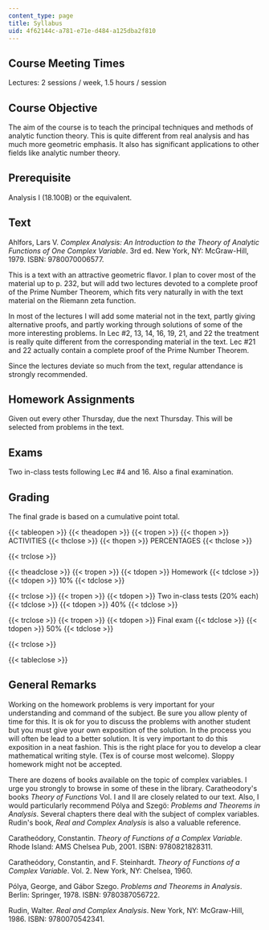 ```yaml
---
content_type: page
title: Syllabus
uid: 4f62144c-a781-e71e-d484-a125dba2f810
---
```


Course Meeting Times
--------------------

Lectures: 2 sessions / week, 1.5 hours / session

Course Objective
----------------

The aim of the course is to teach the principal techniques and methods of analytic function theory. This is quite different from real analysis and has much more geometric emphasis. It also has significant applications to other fields like analytic number theory.

Prerequisite
------------

Analysis I (18.100B) or the equivalent.

Text
----

Ahlfors, Lars V. _Complex Analysis: An Introduction to the Theory of Analytic Functions of One Complex Variable_. 3rd ed. New York, NY: McGraw-Hill, 1979. ISBN: 9780070006577.

This is a text with an attractive geometric flavor. I plan to cover most of the material up to p. 232, but will add two lectures devoted to a complete proof of the Prime Number Theorem, which fits very naturally in with the text material on the Riemann zeta function.

In most of the lectures I will add some material not in the text, partly giving alternative proofs, and partly working through solutions of some of the more interesting problems. In Lec #2, 13, 14, 16, 19, 21, and 22 the treatment is really quite different from the corresponding material in the text. Lec #21 and 22 actually contain a complete proof of the Prime Number Theorem.

Since the lectures deviate so much from the text, regular attendance is strongly recommended.

Homework Assignments
--------------------

Given out every other Thursday, due the next Thursday. This will be selected from problems in the text.

Exams
-----

Two in-class tests following Lec #4 and 16. Also a final examination.

Grading
-------

The final grade is based on a cumulative point total.

{{< tableopen >}}
{{< theadopen >}}
{{< tropen >}}
{{< thopen >}}
ACTIVITIES
{{< thclose >}}
{{< thopen >}}
PERCENTAGES
{{< thclose >}}

{{< trclose >}}

{{< theadclose >}}
{{< tropen >}}
{{< tdopen >}}
Homework
{{< tdclose >}}
{{< tdopen >}}
10%
{{< tdclose >}}

{{< trclose >}}
{{< tropen >}}
{{< tdopen >}}
Two in-class tests (20% each)
{{< tdclose >}}
{{< tdopen >}}
40%
{{< tdclose >}}

{{< trclose >}}
{{< tropen >}}
{{< tdopen >}}
Final exam
{{< tdclose >}}
{{< tdopen >}}
50%
{{< tdclose >}}

{{< trclose >}}

{{< tableclose >}}

General Remarks
---------------

Working on the homework problems is very important for your understanding and command of the subject. Be sure you allow plenty of time for this. It is ok for you to discuss the problems with another student but you must give your own exposition of the solution. In the process you will often be lead to a better solution. It is very important to do this exposition in a neat fashion. This is the right place for you to develop a clear mathematical writing style. (Tex is of course most welcome). Sloppy homework might not be accepted.

There are dozens of books available on the topic of complex variables. I urge you strongly to browse in some of these in the library. Caratheodory's books _Theory of Functions_ Vol. I and II are closely related to our text. Also, I would particularly recommend Pólya and Szegö: _Problems and Theorems in Analysis_. Several chapters there deal with the subject of complex variables. Rudin's book, _Real and Complex Analysis_ is also a valuable reference.

Caratheódory, Constantin. _Theory of Functions of a Complex Variable_. Rhode Island: AMS Chelsea Pub, 2001. ISBN: 9780821828311.

Caratheódory, Constantin, and F. Steinhardt. _Theory of Functions of a Complex Variable_. Vol. 2. New York, NY: Chelsea, 1960.

Pólya, George, and Gábor Szego. _Problems and Theorems in Analysis_. Berlin: Springer, 1978. ISBN: 9780387056722.

Rudin, Walter. _Real and Complex Analysis_. New York, NY: McGraw-Hill, 1986. ISBN: 9780070542341.